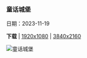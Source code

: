 ### 童话城堡

日期：2023-11-19

**下载**  |  [1920x1080](https://cn.bing.com/th?id=OHR.CastleCoch_ZH-CN0917284602_1920x1080.jpg)  |  [3840x2160](https://cn.bing.com/th?id=OHR.CastleCoch_ZH-CN0917284602_UHD.jpg)

![童话城堡](https://cn.bing.com/th?id=OHR.CastleCoch_ZH-CN0917284602_1920x1080.jpg "科奇城堡，Tongwynlais，卡迪夫，威尔士，英国，欧洲 (© Billy Stock/robertharding/Alamy Stock Photo)")

